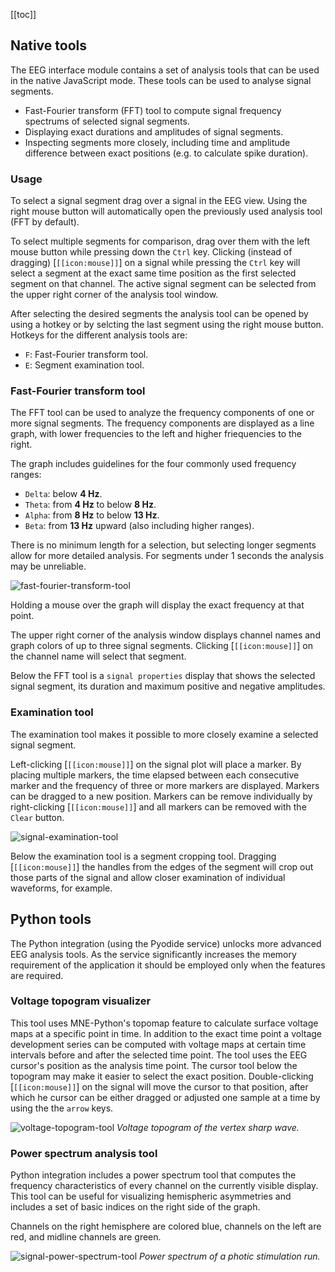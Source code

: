 [[toc]]

## Native tools

The EEG interface module contains a set of analysis tools that can be used in the native JavaScript mode. These tools can be used to analyse signal segments.
- Fast-Fourier transform (FFT) tool to compute signal frequency spectrums of selected signal segments.
- Displaying exact durations and amplitudes of signal segments.
- Inspecting segments more closely, including time and amplitude difference between exact positions (e.g. to calculate spike duration).

### Usage

To select a signal segment drag over a signal in the EEG view. Using the right mouse button will automatically open the previously used analysis tool (FFT by default).

To select multiple segments for comparison, drag over them with the left mouse button while pressing down the `Ctrl` key. Clicking (instead of dragging) [`[[icon:mouse]]`] on a signal while pressing the `Ctrl` key will select a segment at the exact same time position as the first selected segment on that channel. The active signal segment can be selected from the upper right corner of the analysis tool window.

After selecting the desired segments the analysis tool can be opened by using a hotkey or by selcting the last segment using the right mouse button. Hotkeys for the different analysis tools are:
- `F`: Fast-Fourier transform tool.
- `E`: Segment examination tool.

### Fast-Fourier transform tool

The FFT tool can be used to analyze the frequency components of one or more signal segments. The frequency components are displayed as a line graph, with lower frequencies to the left and higher friequencies to the right.

The graph includes guidelines for the four commonly used frequency ranges:
- `Delta`: below **4 Hz**.
- `Theta`: from **4 Hz** to below **8 Hz**.
- `Alpha`: from **8 Hz** to below **13 Hz**.
- `Beta`: from **13 Hz** upward (also including higher ranges).

There is no minimum length for a selection, but selecting longer segments allow for more detailed analysis. For segments under 1 seconds the analysis may be unreliable.

![fast-fourier-transform-tool](/img/fast-fourier-transform-tool.png)

Holding a mouse over the graph will display the exact frequency at that point.

The upper right corner of the analysis window displays channel names and graph colors of up to three signal segments. Clicking [`[[icon:mouse]]`] on the channel name will select that segment.

Below the FFT tool is a `signal properties` display that shows the selected signal segment, its duration and maximum positive and negative amplitudes.

### Examination tool

The examination tool makes it possible to more closely examine a selected signal segment.

Left-clicking [`[[icon:mouse]]`] on the signal plot will place a marker. By placing multiple markers, the time elapsed between each consecutive marker and the frequency of three or more markers are displayed. Markers can be dragged to a new position. Markers can be remove individually by right-clicking [`[[icon:mouse]]`] and all markers can be removed with the `Clear` button.

![signal-examination-tool](/img/signal-examination-tool.png)

Below the examination tool is a segment cropping tool. Dragging [`[[icon:mouse]]`] the handles from the edges of the segment will crop out those parts of the signal and allow closer examination of individual waveforms, for example.

## Python tools

The Python integration (using the Pyodide service) unlocks more advanced EEG analysis tools. As the service significantly increases the memory requirement of the application it should be employed only when the features are required.

### Voltage topogram visualizer

This tool uses MNE-Python's topomap feature to calculate surface voltage maps at a specific point in time. In addition to the exact time point a voltage development series can be computed with voltage maps at certain time intervals before and after the selected time point. The tool uses the EEG cursor's position as the analysis time point. The cursor tool below the topogram may make it easier to select the exact position. Double-clicking [`[[icon:mouse]]`] on the signal will move the cursor to that position, after which he cursor can be either dragged or adjusted one sample at a time by using the the `arrow` keys.

![voltage-topogram-tool](/img/voltage-topogram-tool.png)
_Voltage topogram of the vertex sharp wave._

### Power spectrum analysis tool

Python integration includes a power spectrum tool that computes the frequency characteristics of every channel on the currently visible display. This tool can be useful for visualizing hemispheric asymmetries and includes a set of basic indices on the right side of the graph.

Channels on the right hemisphere are colored blue, channels on the left are red, and midline channels are green.

![signal-power-spectrum-tool](/img/signal-power-spectrum-tool.png)
_Power spectrum of a photic stimulation run._
